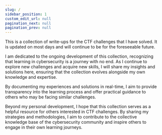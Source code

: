 ```yaml
---
slug: /
sidebar_position: 1
custom_edit_url: null
pagination_next: null
pagination_prev: null
---
```


This is a collection of write-ups for the CTF challenges that I have solved. 
It is updated on most days and will continue to be for the foreseeable future.

I am dedicated to the ongoing development of this collection, recognizing that learning in cybersecurity is a journey with no end. As I continue to explore new challenges and acquire new skills, I will share my insights and solutions here, ensuring that the collection evolves alongside my own knowledge and expertise.

By documenting my experiences and solutions in real-time, I aim to provide transparency into the learning process and offer practical guidance to others who may be facing similar challenges.

Beyond my personal development, I hope that this collection serves as a helpful resource for others interested in CTF challenges. By sharing my strategies and methodologies, I aim to contribute to the collective knowledge base of the cybersecurity community and inspire others to engage in their own learning journeys.
